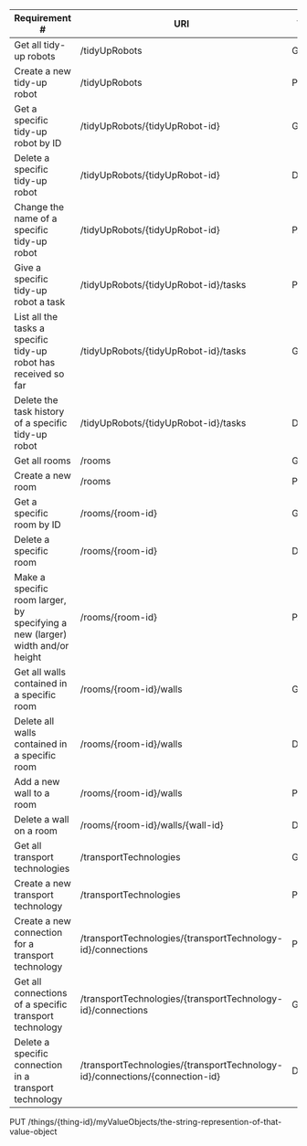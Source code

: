 |Requirement # | URI | VERB |
|---|---|---|
| Get all tidy-up robots                                                                      |/tidyUpRobots | GET|
| Create a new tidy-up robot                                                                  |/tidyUpRobots |POST|
| Get a specific tidy-up robot by ID                                                          |/tidyUpRobots/{tidyUpRobot-id} | GET |
| Delete a specific tidy-up robot                                                             |/tidyUpRobots/{tidyUpRobot-id} |DELETE |
| Change the name of a specific tidy-up robot                                                 |/tidyUpRobots/{tidyUpRobot-id} |PATCH |
| Give a specific tidy-up robot a task                                         |/tidyUpRobots/{tidyUpRobot-id}/tasks |POST |
| List all the tasks a specific tidy-up robot has received so far                        |/tidyUpRobots/{tidyUpRobot-id}/tasks |GET |
| Delete the task history of a specific tidy-up robot                                    |/tidyUpRobots/{tidyUpRobot-id}/tasks |DELETE |
| Get all rooms                                                                 |/rooms |GET|
| Create a new room                                                             |/rooms |POST|
| Get a specific room by ID                                                     |/rooms/{room-id} |GET |
| Delete a specific room                                                        |/rooms/{room-id}  |DELETE |
| Make a specific room larger, by specifying a new (larger) width and/or height |/rooms/{room-id} |PATCH |
| Get all walls contained in a specific room                                  |/rooms/{room-id}/walls |GET |
| Delete all walls contained in a specific room                               |/rooms/{room-id}/walls |DELETE |
| Add a new wall to a room                                                    |/rooms/{room-id}/walls  |POST |
| Delete a wall on a room                                                     |/rooms/{room-id}/walls/{wall-id} |DELETE |
| Get all transport technologies                                                            |/transportTechnologies |GET |
| Create a new transport technology                                                        |/transportTechnologies |POST |
| Create a new connection for a transport technology                                       |/transportTechnologies/{transportTechnology-id}/connections|POST |
| Get all connections of a specific transport technology                                   |/transportTechnologies/{transportTechnology-id}/connections |GET |
| Delete a specific connection in a transport technology                                   |/transportTechnologies/{transportTechnology-id}/connections/{connection-id}|DELETE |


PUT /things/{thing-id}/myValueObjects/the-string-represention-of-that-value-object
